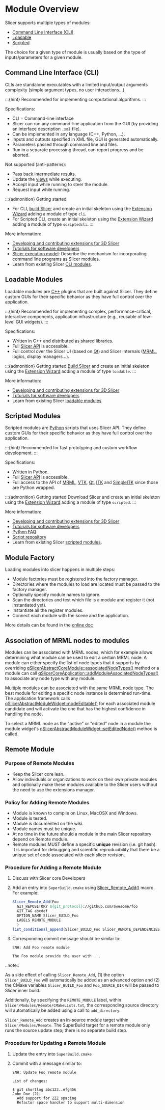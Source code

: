 # Module Overview

Slicer supports multiple types of modules:
* [Command Line Interface (CLI)](#command-line-interface-cli)
* [Loadable](#loadable-modules)
* [Scripted](#scripted-modules)

The choice for a given type of module is usually based on the type of inputs/parameters for a given module.

## Command Line Interface (CLI)

CLIs are standalone executables with a limited input/output arguments complexity (simple argument types, no user interactions...).

:::{hint}
Recommended for implementing computational algorithms.
:::

Specifications:
* CLI = Command-line interface
* Slicer can run any command-line application from the GUI (by providing an interface description `.xml` file).
* Can be implemented in any language (C++, Python, ...).
* Inputs and outputs specified in XML file, GUI is generated automatically.
* Parameters passed through command line and files.
* Run in a separate processing thread, can report progress and be aborted.

Not supported (anti-patterns):
* Pass back intermediate results.
* Update the [views](/user_guide/user_interface.md#views) while executing.
* Accept input while running to steer the module.
* Request input while running.

:::{admonition} Getting started
* For CLI, [build Slicer](build_instructions/index.md) and create an initial skeleton using the [Extension Wizard](/user_guide/modules/extensionwizard.md#extension-wizard) adding a module of type `cli`.
* For Scripted CLI, create an initial skeleton using the [Extension Wizard](/user_guide/modules/extensionwizard.md#extension-wizard) adding a module of type `scriptedcli`.
:::

More information:
* [Developing and contributing extensions for 3D Slicer](/developer_guide/extensions.md#extensions)
* [Tutorials for software developers](https://training.slicer.org/#developer-tutorials)
* [Slicer execution model](https://www.slicer.org/wiki/Documentation/Nightly/Developers/SlicerExecutionModel): Describe the mechanism for incorporating command line programs as Slicer modules.
* Learn from existing Slicer [CLI modules](https://github.com/Slicer/Slicer/tree/main/Modules/CLI).

## Loadable Modules

Loadable modules are [C++](http://en.wikipedia.org/wiki/C%2B%2B) plugins that are built against Slicer. They define custom GUIs for their specific behavior as they have full control over the application.

:::{hint}
Recommended for implementing complex, performance-critical, interactive components, application infrastructure (e.g., reusable of low-level GUI widgets).
:::

Specifications:
* Written in C++ and distributed as shared libraries.
* Full [Slicer API](api.md#c) is accessible.
* Full control over the Slicer UI (based on [Qt](https://doc.qt.io/)) and Slicer internals ([MRML](mrml.md), logics, display managers...).

:::{admonition} Getting started
[Build Slicer](build_instructions/index.md) and create an initial skeleton using the [Extension Wizard](/user_guide/modules/extensionwizard.md#extension-wizard) adding a module of type `loadable`.
:::

More information:
* [Developing and contributing extensions for 3D Slicer](/developer_guide/extensions.md#extensions)
* [Tutorials for software developers](https://training.slicer.org/#developer-tutorials)
* Learn from existing Slicer [loadable modules](https://github.com/Slicer/Slicer/tree/main/Modules/Loadable).

## Scripted Modules

Scripted modules are [Python](http://www.python.org/) scripts that uses Slicer API. They define custom GUIs for their specific behavior as they have full control over the application.

:::{hint}
Recommended for fast prototyping and custom workflow development.
:::

Specifications:
* Written in Python.
* Full [Slicer API](api.md#python) is accessible.
* Full access to the API of [MRML](mrml.md), [VTK](https://docs.vtk.org), [Qt](https://doc.qt.io/), [ITK](https://docs.itk.org/) and [SimpleITK](https://simpleitk.readthedocs.io/) since those are Python wrapped.

:::{admonition} Getting started
Download Slicer and create an initial skeleton using the [Extension Wizard](/user_guide/modules/extensionwizard.md#extension-wizard) adding a module of type `scripted`.
:::

More information:
* [Developing and contributing extensions for 3D Slicer](/developer_guide/extensions.md#extensions)
* [Tutorials for software developers](https://training.slicer.org/#developer-tutorials)
* [Python FAQ](python_faq.md)
* [Script repository](script_repository.md)
* Learn from existing Slicer [scripted modules](https://github.com/Slicer/Slicer/tree/main/Modules/Scripted).

## Module Factory

Loading modules into slicer happens in multiple steps:

* Module factories must be registered into the factory manager.
* Directories where the modules to load are located must be passed to the factory manager.
* Optionally specify module names to ignore.
* Scan the directories and test which file is a module and register it (not instantiated yet).
* Instantiate all the register modules.
* Connect each module with the scene and the application.

More details can be found in the [online doc](https://apidocs.slicer.org/main/classqSlicerAbstractModuleFactoryManager.html)

## Association of MRML nodes to modules

Modules can be associated with MRML nodes, which for example allows determining what module can be used to edit a certain MRML node. A module can either specify the list of node types that it supports by overriding [qSlicerAbstractCoreModule::associatedNodeTypes()](https://apidocs.slicer.org/main/classqSlicerAbstractCoreModule.html#a932cfab8cb00c2e770b95a97fce92670) method or a module can call [qSlicerCoreApplication::addModuleAssociatedNodeTypes()](https://apidocs.slicer.org/main//classqSlicerCoreApplication.html#a748d8b0ab3914bded820337534a1aa76) to associate any node type with any module.

Multiple modules can be associated with the same MRML node type. The best module for editing a specific node instance is determined run-time. The application framework calls [qSlicerAbstractModuleWidget::nodeEditable()](https://apidocs.slicer.org/main/classqSlicerAbstractModuleWidget.html#a8e1bdbc248688677af5cd91f0849d44e) for each associated module candidate and will activate the one that has the highest confidence in handling the node.

To select a MRML node as the "active" or "edited" node in a module the module widget's [qSlicerAbstractModuleWidget::setEditedNode()](https://apidocs.slicer.org/main/classqSlicerAbstractModuleRepresentation.html#adfd05c2484d8cab8e3e9cda09e45d227) method is called.

## Remote Module

### Purpose of Remote Modules

* Keep the Slicer core lean.
* Allow individuals or organizations to work on their own private modules and optionally make these modules available to the Slicer users without the need to use the extensions manager.

### Policy for Adding Remote Modules

* Module is known to compile on Linux, MacOSX and Windows.
* Module is tested.
* Module is documented on the wiki.
* Module names must be unique.
* At no time in the future should a module in the main Slicer repository depend on Remote module.
* Remote modules MUST define a specific **unique** revision (i.e. git hash). It is important for debugging and scientific reproducibility that there be a unique set of code associated with each slicer revision.

### Procedure for Adding a Remote Module

1. Discuss with Slicer core Developers

2. Add an entry into `SuperBuild.cmake` using [Slicer_Remote_Add()](https://github.com/Slicer/Slicer/blob/main/CMake/ExternalProjectAddSource.cmake#L143-L257) macro. For example:

    ```cmake
    Slicer_Remote_Add(Foo
      GIT_REPOSITORY ${git_protocol}://github.com/awesome/foo
      GIT_TAG abcdef
      OPTION_NAME Slicer_BUILD_Foo
      LABELS REMOTE_MODULE
      )
    list_conditional_append(Slicer_BUILD_Foo Slicer_REMOTE_DEPENDENCIES Foo)
    ```

3. Corresponding commit message should be similar to:

    ```text
    ENH: Add Foo remote module

    The Foo module provide the user with ...
    ```

..note::

  As a side effect of calling `Slicer_Remote_Add`, (1) the option `Slicer_BUILD_Foo` will automatically be added as an advanced option and (2) the CMake variables `Slicer_BUILD_Foo` and `Foo_SOURCE_DIR` will be passed to Slicer inner build.

  Additionally, by specifying the `REMOTE_MODULE` label, within `Slicer/Modules/Remote/CMakeLists.txt`, the corresponding source directory will automatically be added using a call to `add_directory`.

  `Slicer_Remote_Add` creates an in-source module target within `Slicer/Modules/Remote`. The SuperBuild target for a remote module only runs the source update step; there is no separate build step.

### Procedure for Updating a Remote Module

1. Update the entry into `SuperBuild.cmake`

2. Commit with a message similar to:

    ```text
    ENH: Update Foo remote module

    List of changes:

    $ git shortlog abc123..efg456
    John Doe (2):
      Add support for ZZZ spacing
      Refactor space handler to support multi-dimension
    ```
